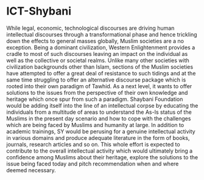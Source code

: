 # ICT-Shybani
While legal, economic, technological discourses are driving human intellectual discourses through a transformational phase and hence trickling down the effects to general masses globally, Muslim societies are a no exception. Being a dominant civilization, Western Enlightenment provides a cradle to most of such discourses leaving an impact on the individual as well as the collective or societal realms. Unlike many other societies with civilization backgrounds other than Islam, sections of the Muslim societies have attempted to offer a great deal of resistance to such tidings and at the same time struggling to offer an alternative discourse package which is rooted into their own paradigm of Tawhid.  As a next level, it wants to offer solutions to the issues from the perspective of their own knowledge and heritage which once spur from such a paradigm.  Shaybani Foundation would be adding itself into the line of an intellectual corpse by educating the individuals from a multitude of areas to understand the As-Is status of the Muslims in the present day scenario and how to cope with the challenges which are being faced by Muslims and humanity at large. In addition to academic trainings, SY would be perusing for a genuine intellectual activity in various domains and produce adequate literature in the form of books, journals, research articles and so on.  This whole effort is expected to contribute to the overall intellectual activity which would ultimately bring a confidence among Muslims about their heritage, explore the solutions to the issue being faced today and pitch recommendation when and where deemed necessary.
